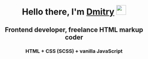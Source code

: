 <h1 align="center">Hello there, I'm <a href="https://t.me/dm_ezhov" target="_blank">Dmitry</a> 
<img src="https://github.com/blackcater/blackcater/raw/main/images/Hi.gif" height="32"/></h1>
<h2 align="center">Frontend developer, freelance HTML markup coder</h3>
<h3 align="center">HTML + CSS (SCSS) + vanilla JavaScript</h3>

## 
